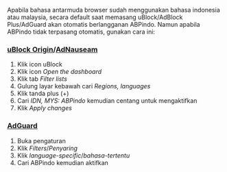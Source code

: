 Apabila bahasa antarmuda browser sudah menggunakan bahasa indonesia atau malaysia, secara default saat memasang uBlock/AdBlock Plus/AdGuard akan otomatis berlangganan ABPindo. Namun apabila ABPindo tidak terpasang otomatis, gunakan cara ini:

### [uBlock Origin](https://ublockorigin.com)/[AdNauseam](https://adnauseam.io) ###
1. Klik icon uBlock
2. Klik icon *Open the dashboard*
3. Klik tab *Filter lists*
4. Gulung layar kebawah cari *Regions, languages*
5. Klik tanda plus (+)
6. Cari *IDN, MYS: ABPindo* kemudian centang untuk mengaktifkan
7. Klik *Apply changes*
    
### [AdGuard](https://adguard.com) ###
1. Buka pengaturan
2. Klik *Filters*/*Penyaring*
3. Klik *language-specific*/*bahasa-tertentu*
4. Cari ABPindo kemudian aktifkan
